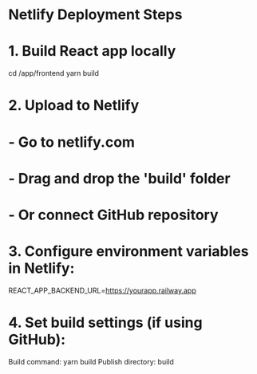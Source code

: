 # Netlify Deployment Steps

# 1. Build React app locally
cd /app/frontend
yarn build

# 2. Upload to Netlify
# - Go to netlify.com
# - Drag and drop the 'build' folder
# - Or connect GitHub repository

# 3. Configure environment variables in Netlify:
REACT_APP_BACKEND_URL=https://yourapp.railway.app

# 4. Set build settings (if using GitHub):
Build command: yarn build
Publish directory: build